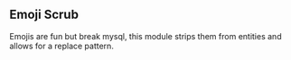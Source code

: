 Emoji Scrub
-----------

Emojis are fun but break mysql, this module strips them from entities and allows
for a replace pattern.
